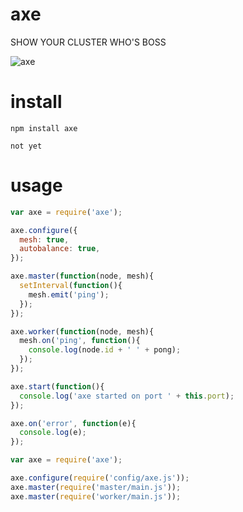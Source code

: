 # axe

SHOW YOUR CLUSTER WHO'S BOSS

![axe](http://i.imgur.com/ONr16.png)

# install

    npm install axe

    not yet

# usage

````javascript
var axe = require('axe');

axe.configure({
  mesh: true,
  autobalance: true,
});

axe.master(function(node, mesh){
  setInterval(function(){
    mesh.emit('ping');
  });
});

axe.worker(function(node, mesh){
  mesh.on('ping', function(){
    console.log(node.id + ' ' + pong);
  });
});

axe.start(function(){
  console.log('axe started on port ' + this.port);
});

axe.on('error', function(e){
  console.log(e);
});
````

````javascript
var axe = require('axe');

axe.configure(require('config/axe.js'));
axe.master(require('master/main.js'));
axe.master(require('worker/main.js'));
````
